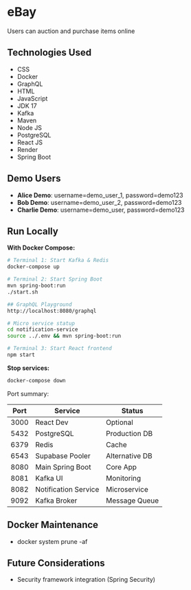 # eBay
Users can auction and purchase items online

## Technologies Used

- CSS
- Docker
- GraphQL
- HTML
- JavaScript
- JDK 17
- Kafka
- Maven
- Node JS
- PostgreSQL
- React JS
- Render
- Spring Boot

## Demo Users
- **Alice Demo**: username=demo_user_1, password=demo123
- **Bob Demo**: username=demo_user_2, password=demo123  
- **Charlie Demo**: username=demo_user, password=demo123

## Run Locally

**With Docker Compose:**
```bash
# Terminal 1: Start Kafka & Redis
docker-compose up

# Terminal 2: Start Spring Boot
mvn spring-boot:run
./start.sh

## GraphQL Playground
http://localhost:8080/graphql

# Micro service statup
cd notification-service
source ../.env && mvn spring-boot:run

# Terminal 3: Start React frontend
npm start
```

**Stop services:**
```bash
docker-compose down
```

Port summary:

| Port | Service              | Status         |
|------|----------------------|----------------|
| 3000 | React Dev            | Optional       |
| 5432 | PostgreSQL           | Production DB  |
| 6379 | Redis                | Cache          |
| 6543 | Supabase Pooler      | Alternative DB |
| 8080 | Main Spring Boot     | Core App       |
| 8081 | Kafka UI             | Monitoring     |
| 8082 | Notification Service | Microservice   |
| 9092 | Kafka Broker         | Message Queue  |

## Docker Maintenance
- docker system prune -af

## Future Considerations

- Security framework integration (Spring Security)


